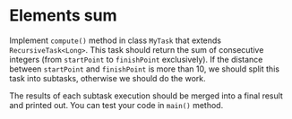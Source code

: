 # Elements sum

Implement `compute()` method in class `MyTask` that extends `RecursiveTask<Long>`.
This task should return the sum of consecutive integers (from `startPoint` to `finishPoint` exclusively).
If the distance between `startPoint` and `finishPoint` is more than 10, 
we should split this task into subtasks,
otherwise we should do the work.

The results of each subtask execution should be merged into a final result and printed out.
You can test your code in `main()` method.
 